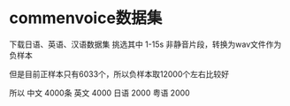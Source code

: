 # commenvoice数据集
下载日语、英语、汉语数据集
挑选其中 1-15s 非静音片段，转换为wav文件作为负样本

但是目前正样本只有6033个，所以负样本取12000个左右比较好

所以 中文 4000条 英文 4000 日语 2000 粤语 2000